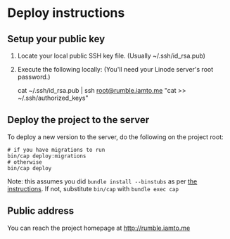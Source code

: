 # Deploy instructions

## Setup your public key

1. Locate your local public SSH key file. (Usually ~/.ssh/id_rsa.pub)
2. Execute the following locally: (You'll need your Linode server's root password.)

    cat ~/.ssh/id_rsa.pub | ssh root@rumble.iamto.me "cat >> ~/.ssh/authorized_keys"

## Deploy the project to the server

To deploy a new version to the server, do the following on the project root:

    # if you have migrations to run
    bin/cap deploy:migrations
    # otherwise
    bin/cap deploy

Note: this assumes you did `bundle install --binstubs` as per [the instructions](https://github.com/railsrumble/community/wiki/Linode-StackScripts). If not, substitute `bin/cap` with `bundle exec cap`

## Public address

You can reach the project homepage at http://rumble.iamto.me
